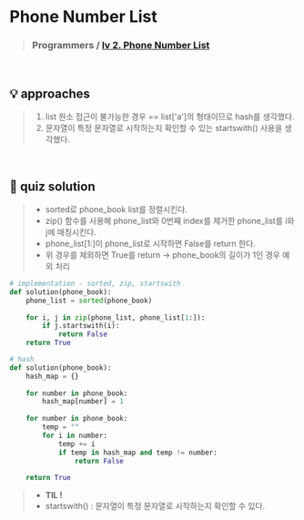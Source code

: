# Phone Number List

> ### Programmers / <a href = https://school.programmers.co.kr/learn/courses/30/lessons/42577>lv 2. Phone Number List</a>

<br>

## 💡 approaches
>  1. list 원소 접근이 불가능한 경우 == list['a']의 형태이므로 hash를 생각했다. 
>  2. 문자열이 특정 문자열로 시작하는지 확인할 수 있는 startswith() 사용을 생각했다. 

<br>

## 🔑 quiz solution

> - sorted로 phone_book list를 정렬시킨다. 
> - zip() 함수를 사용해 phone_list와 0번째 index를 제거한 phone_list를 i와 j에 매칭시킨다. 
> - phone_list[1:]이 phone_list로 시작하면 False를 return 한다. 
> - 위 경우를 제외하면 True를 return -> phone_book의 길이가 1인 경우 예외 처리 

```py
# implementation - sorted, zip, startswith
def solution(phone_book): 
    phone_list = sorted(phone_book)
    
    for i, j in zip(phone_list, phone_list[1:]):
        if j.startswith(i):
            return False
    return True

# hash
def solution(phone_book): 
    hash_map = {}
    
    for number in phone_book:
        hash_map[number] = 1
    
    for number in phone_book:
        temp = ""
        for i in number:
            temp += i
            if temp in hash_map and temp != number:
                return False
    
    return True
```

> - <strong> TIL ! </strong>
> - startswith() : 문자열이 특정 문자열로 시작하는지 확인할 수 있다. 
